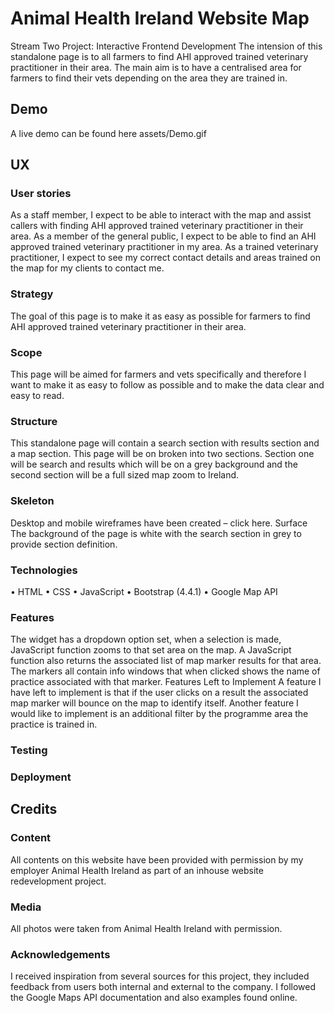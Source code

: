 # Animal Health Ireland Website Map

Stream Two Project: Interactive Frontend Development 
The intension of this standalone page is to all farmers to find AHI approved trained veterinary practitioner in their area.  The main aim is to have a centralised area for farmers to find their vets depending on the area they are trained in. 

## Demo
A live demo can be found here
assets/Demo.gif

## UX
### User stories
As a staff member, I expect to be able to interact with the map and assist callers with finding AHI approved trained veterinary practitioner in their area.
As a member of the general public, I expect to be able to find an AHI approved trained veterinary practitioner in my area.
As a trained veterinary practitioner, I expect to see my correct contact details and areas trained on the map for my clients to contact me. 
### Strategy
The goal of this page is to make it as easy as possible for farmers to find AHI approved trained veterinary practitioner in their area.
### Scope
This page will be aimed for farmers and vets specifically and therefore I want to make it as easy to follow as possible and to make the data clear and easy to read. 
### Structure
This standalone page will contain a search section with results section and a map section. This page will be on broken into two sections. Section one will be search and results which will be on a grey background and the second section will be a full sized map zoom to Ireland. 
### Skeleton
Desktop and mobile wireframes have been created – click here. 
Surface
The background of the page is white with the search section in grey to provide section definition.
### Technologies
•	HTML
•	CSS
•	JavaScript
•	Bootstrap (4.4.1)
•	Google Map API

### Features
The widget has a dropdown option set, when a selection is made, JavaScript function zooms to that set area on the map.  A JavaScript function also returns the associated list of map marker results for that area. The markers all contain info windows that when clicked shows the name of practice associated with that marker. 
Features Left to Implement
A feature I have left to implement is that if the user clicks on a result the associated map marker will bounce on the map to identify itself.  Another feature I would like to implement is an additional filter by the programme area the practice is trained in. 

### Testing

### Deployment

## Credits

### Content 

All contents on this website have been provided with permission by my employer Animal Health Ireland as part of an inhouse website redevelopment project. 

### Media

All photos were taken from Animal Health Ireland with permission. 

### Acknowledgements

I received inspiration from several sources for this project, they included feedback from users both internal and external to the company.  I followed the Google Maps API documentation and also examples found online. 

